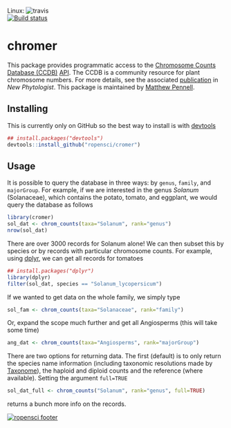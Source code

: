 Linux: ![travis](https://travis-ci.org/ropensci/chromer.png)   
[![Build status](https://ci.appveyor.com/api/projects/status/b1xjatd4i1gx1o6n?svg=true)](https://ci.appveyor.com/project/karthik/chromer)

chromer
=======
This package provides programmatic access to the [Chromosome Counts Database (CCDB)](http://ccdb.tau.ac.il/home/) [API](http://ccdb.tau.ac.il/services/). The CCDB is a community resource for plant chromosome numbers. For more details, see the associated [publication](http://onlinelibrary.wiley.com/doi/10.1111/nph.13191/full) in *New Phytologist*. This package is maintained by [Matthew Pennell](http://mwpennell.github.io/).

## Installing
This is currently only on GitHub so the best way to install is with [devtools](http://github.com/hadley/devtools)
```r
## install.packages("devtools")
devtools::install_github("ropensci/cromer")
```

## Usage
It is possible to query the database in three ways: by `genus`, `family`, and `majorGroup`. For example, if we are interested in the genus *Solanum* (Solanaceae), which contains the potato, tomato, and eggplant, we would query the database as follows
```r
library(cromer)
sol_dat <- chrom_counts(taxa="Solanum", rank="genus")
nrow(sol_dat)
```
There are over 3000 records for Solanum alone! We can then subset this by species or by records with particular chromosome counts. For example, using [dplyr](http://github.com/hadley/dplyr), we can get all records for tomatoes
```r
## install.packages("dplyr")
library(dplyr)
filter(sol_dat, species == "Solanum_lycopersicum")
```

If we wanted to get data on the whole family, we simply type
```r
sol_fam <- chrom_counts(taxa="Solanaceae", rank="family")
```
Or, expand the scope much further and get all Angiosperms (this will take some time)
```r
ang_dat <- chrom_counts(taxa="Angiosperms", rank="majorGroup")
```

There are two options for returning data. The first (default) is to only return the species name information (including taxonomic resolutions made by [Taxonome](http://taxonome.bitbucket.org/)), the haploid and diploid counts and the reference (where available). Setting the argument `full=TRUE`
```r
sol_dat_full <- chrom_counts("Solanum", rank="genus", full=TRUE)
```
returns a bunch more info on the records.


[![ropensci footer](http://ropensci.org/public_images/github_footer.png)](http://ropensci.org)

